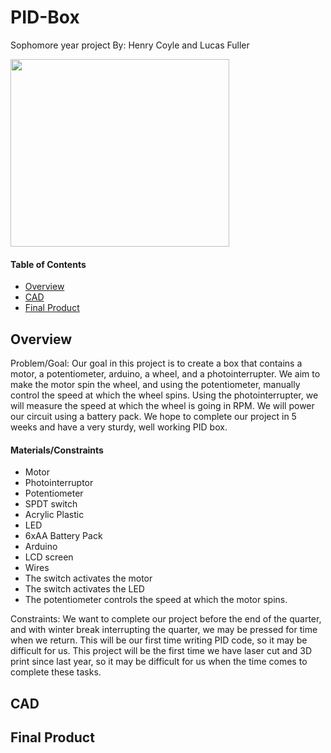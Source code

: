 # PID-Box
Sophomore year project
By: Henry Coyle and Lucas Fuller

<img src="" width="350" height="300" />


#### Table of Contents


* [Overview](#Overview)
* [CAD](#CAD)
* [Final Product](#Final_Product)



## Overview

Problem/Goal:
Our goal in this project is to create a box that contains a motor, a potentiometer, arduino, a wheel, and a photointerrupter. We aim to make the motor spin the wheel, and using the potentiometer, manually control the speed at which the wheel spins. Using the photointerrupter, we will measure the speed at which the wheel is going in RPM. We will power our circuit using a battery pack. We hope to complete our project in 5 weeks and have a very sturdy, well working PID box. 

#### Materials/Constraints

* Motor
* Photointerruptor
* Potentiometer
* SPDT switch
* Acrylic Plastic
* LED
* 6xAA Battery Pack
* Arduino
* LCD screen
* Wires
* The switch activates the motor
* The switch activates the LED
* The potentiometer controls the speed at which the motor spins.

Constraints:
We want to complete our project before the end of the quarter, and with winter break interrupting the quarter, we may be pressed for time when we return. 
This will be our first time writing PID code, so it may be difficult for us.
This project will be the first time we have laser cut and 3D print since last year, so it may be difficult for us when the time comes to complete these tasks. 


## CAD

## Final Product



